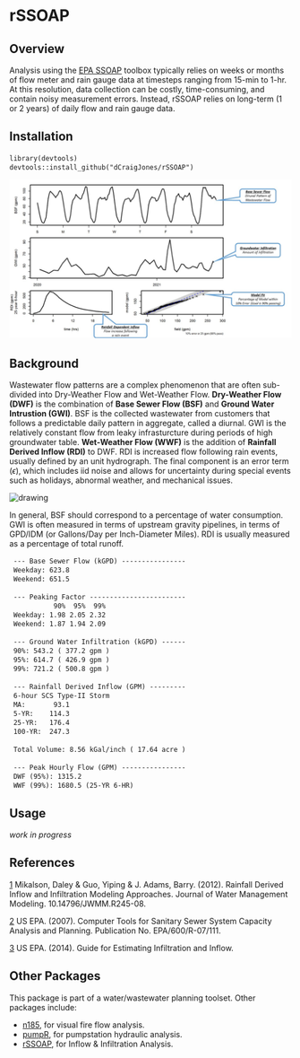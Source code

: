 # rSSOAP

## Overview
Analysis using the [EPA SSOAP](https://www.epa.gov/water-research/sanitary-sewer-overflow-analysis-and-planning-ssoap-toolbox) toolbox typically relies on weeks or months of flow meter and rain gauge data at timesteps ranging from 15-min to 1-hr. At this resolution, data collection can be costly, time-consuming, and contain noisy measurement errors.  Instead, rSSOAP relies on long-term (1 or 2 years) of daily flow and rain gauge data.

## Installation
```
library(devtools)
devtools::install_github("dCraigJones/rSSOAP")
```

<img src="fig/hourly_summary.jpg" alt="drawing" style="width:600px;align:middle;"/>

## Background

Wastewater flow patterns are a complex phenomenon that are often sub-divided into Dry-Weather Flow and Wet-Weather Flow.  **Dry-Weather Flow (DWF)** is the combination of **Base Sewer Flow (BSF)** and **Ground Water Intrustion (GWI)**.  BSF is the collected wastewater from customers that follows a predictable daily pattern in aggregate, called a diurnal.  GWI is the relatively constant flow from leaky infrasturcture during periods of high groundwater table.  **Wet-Weather Flow (WWF)** is the addition of **Rainfall Derived Inflow (RDI)** to DWF.  RDI is increased flow following rain events, usually defined by an unit hydrograph.  The final component is an error term ($\epsilon$), which includes iid noise and allows for uncertainty during special events such as holidays, abnormal weather, and mechanical issues.

<img src="https://latex.codecogs.com/gif.latex?\text{flow}%20=%20\underbrace{\overbrace{BSF%20+%20GWI}^{DWF}%20+%20RDI}_{WWF}%20+%20\epsilon" alt="drawing" style="width:300px;align:middle;"/>

In general, BSF should correspond to a percentage of water consumption.  GWI is often measured in terms of upstream gravity pipelines, in terms of GPD/IDM (or Gallons/Day per Inch-Diameter Miles).  RDI is usually measured as a percentage of total runoff.

```
 --- Base Sewer Flow (kGPD) ----------------
 Weekday: 623.8 
 Weekend: 651.5 
 
 --- Peaking Factor ------------------------
           90%  95%  99% 
 Weekday: 1.98 2.05 2.32 
 Weekend: 1.87 1.94 2.09 
 
 --- Ground Water Infiltration (kGPD) ------
 90%: 543.2 ( 377.2 gpm ) 
 95%: 614.7 ( 426.9 gpm ) 
 99%: 721.2 ( 500.8 gpm ) 
 
 --- Rainfall Derived Inflow (GPM) ---------
 6-hour SCS Type-II Storm 
 MA:       93.1 
 5-YR:    114.3 
 25-YR:   176.4 
 100-YR:  247.3 
 
 Total Volume: 8.56 kGal/inch ( 17.64 acre ) 
 
 --- Peak Hourly Flow (GPM) ----------------
 DWF (95%): 1315.2 
 WWF (99%): 1680.5 (25-YR 6-HR)
```


## Usage
*work in progress*

  


## References

[1](https://www.researchgate.net/publication/287852048_Rainfall_Derived_Inflow_and_Infiltration_Modeling_Approaches) Mikalson, Daley & Guo, Yiping & J. Adams, Barry. (2012). Rainfall Derived Inflow and Infiltration Modeling Approaches. Journal of Water Management Modeling. 10.14796/JWMM.R245-08. 

[2](https://nepis.epa.gov/Adobe/PDF/P1008BBP.pdf) US EPA. (2007). Computer Tools for Sanitary Sewer System Capacity Analysis and Planning. Publication No. EPA/600/R-07/111.

[3](https://www3.epa.gov/region1/sso/pdfs/Guide4EstimatingInfiltrationInflow.pdf) US EPA. (2014). Guide for Estimating Infiltration and Inflow.

## Other Packages
This package is part of a water/wastewater planning toolset.  Other packages include:

- [n185](https://www.github.com/dCraigJones/n185/), for visual fire flow analysis.
- [pumpR](https://www.github.com/dCraigJones/pumpR/), for pumpstation hydraulic analysis.
- [rSSOAP](https://www.github.com/dCraigJones/rSSOAP/), for Inflow & Infiltration Analysis.
